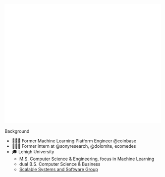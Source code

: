 ![Metrics](/github-metrics.svg)

Background
- 👨🏼‍💻 Former Machine Learning Platform Engineer @coinbase
- 👨🏼‍💻 Former intern at @sonyresearch, @dolomite, ecomedes
- 🎓 Lehigh University
  - M.S. Computer Science & Engineering, focus in Machine Learning
  - dual B.S. Computer Science & Business
  - [Scalable Systems and Software Group](https://sss.cse.lehigh.edu/)
